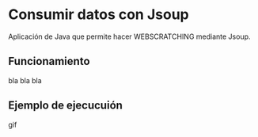 # Consumir datos con Jsoup

Aplicación de Java que permite hacer WEBSCRATCHING mediante Jsoup. 

## Funcionamiento

bla bla bla

## Ejemplo de ejecucuión

gif

